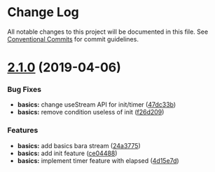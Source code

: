 # Change Log

All notable changes to this project will be documented in this file.
See [Conventional Commits](https://conventionalcommits.org) for commit guidelines.

# [2.1.0](https://github.com/barajs/bara/compare/v2.0.0...v2.1.0) (2019-04-06)


### Bug Fixes

* **basics:** change useStream API for init/timer ([47dc33b](https://github.com/barajs/bara/commit/47dc33b))
* **basics:** remove condition useless of init ([f26d209](https://github.com/barajs/bara/commit/f26d209))


### Features

* **basics:** add basics bara stream ([24a3775](https://github.com/barajs/bara/commit/24a3775))
* **basics:** add init feature ([ce04488](https://github.com/barajs/bara/commit/ce04488))
* **basics:** implement timer feature with elapsed ([4d15e7d](https://github.com/barajs/bara/commit/4d15e7d))
